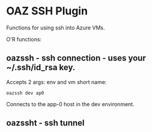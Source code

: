 # OAZ SSH Plugin

Functions for using ssh into Azure VMs.

O'R functions:

## oazssh - ssh connection - uses your ~/.ssh/id_rsa key.

Accepts 2 args: env and vm short name:

```
oazssh dev ap0
```

Connects to the app-0 host in the dev environment.

## oazssht - ssh tunnel
